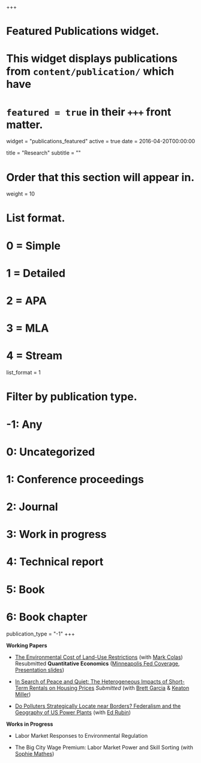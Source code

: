 +++
# Featured Publications widget.
# This widget displays publications from `content/publication/` which have
# `featured = true` in their `+++` front matter.
widget = "publications_featured"
active = true
date = 2016-04-20T00:00:00

title = "Research"
subtitle = ""

# Order that this section will appear in.
weight = 10

# List format.
#   0 = Simple
#   1 = Detailed
#   2 = APA
#   3 = MLA
#   4 = Stream
list_format = 1

# Filter by publication type.
# -1: Any
#  0: Uncategorized
#  1: Conference proceedings
#  2: Journal
#  3: Work in progress
#  4: Technical report
#  5: Book
#  6: Book chapter
publication_type = "-1"
+++

**Working Papers**

- [The Environmental Cost of Land-Use Restrictions](https://drive.google.com/file/d/1-Cn6OiwNJeWksrKi7WG-58th77odfNm4/view) (with [Mark Colas](https://sites.google.com/site/markyaucolas/)) Resubmitted __Quantitative Economics__    ([Minneapolis Fed Coverage](https://www.minneapolisfed.org/article/2020/california-green-rush), [Presentation slides](https://drive.google.com/file/d/1jDr6jjPqBfbAX-N6RDxSpCdRuIFeKs74/view))



- [In Search of Peace and Quiet: The Heterogeneous Impacts of Short-Term Rentals on Housing Prices](https://static1.squarespace.com/static/56a1484625981dd79f45da68/t/5fd41f62313c42342b564670/1607737191336/2020-12-11-str-heterogeneous.pdf) _Submitted_ (with [Brett Garcia](https://brettgarcia.com/) & [Keaton Miller](http://www.keatonmiller.org/))  


- [Do Polluters Strategically Locate near Borders? Federalism and the Geography of US Power Plants](http://edrub.in/Papers/paperPlantLocations.pdf) (with [Ed Rubin](http://edrub.in/))  

**Works in Progress**



- Labor Market Responses to Environmental Regulation

- The Big City Wage Premium: Labor Market Power and Skill Sorting (with [Sophie Mathes](https://sophie-mathes.com/))






